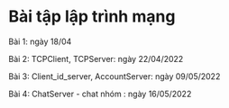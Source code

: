 # Bài tập lập trình mạng
Bài 1: ngày 18/04

Bài 2: TCPClient, TCPServer: ngày 22/04/2022

Bài 3: Client_id_server, AccountServer: ngày 09/05/2022

Bài 4: ChatServer - chat nhóm : ngày 16/05/2022
